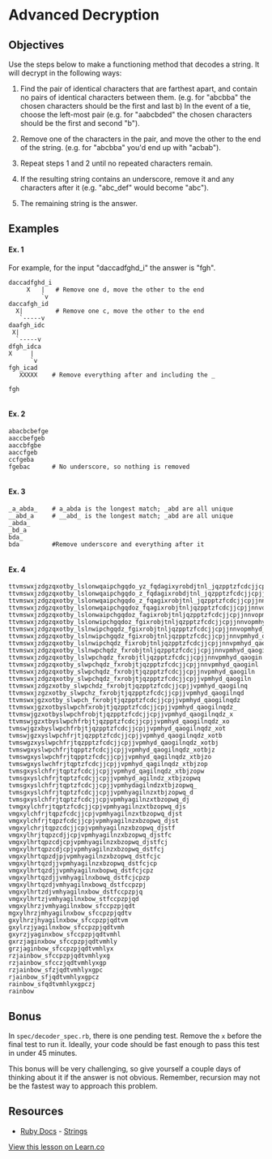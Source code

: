 

# Advanced Decryption

## Objectives

Use the steps below to make a functioning method that decodes a string. It will decrypt in the following ways:

1. Find the pair of identical characters that are farthest apart, and contain no pairs of identical characters between them. (e.g. for "abcbba" the chosen characters should be the first and last b) In the event of a tie, choose the left-most pair (e.g. for "aabcbded" the chosen characters should be the first and second "b").

2. Remove one of the characters in the pair, and move the other to the end of the string. (e.g. for "abcbba" you'd end up with "acbab").

3. Repeat steps 1 and 2 until no repeated characters remain.

4. If the resulting string contains an underscore, remove it and any characters after it (e.g. "abc_def" would become "abc").

5. The remaining string is the answer.

## Examples

#### Ex. 1

For example, for the input "daccadfghd_i" the answer is "fgh".

```text
daccadfghd_i
     X   |   # Remove one d, move the other to the end
         `v  
daccafgh_id
  X|         # Remove one c, move the other to the end 
   `-----v
daafgh_idc
 X|
  `-----v
dfgh_idca
X     |
      `v
fgh_icad
   XXXXX    # Remove everything after and including the _
   
fgh
    
```

#### Ex. 2

```text
abacbcbefge
aaccbefgeb
aaccbfgbe
aaccfgeb
ccfgeba
fgebac      # No underscore, so nothing is removed
    
```

#### Ex. 3

```text
_a_abda_    # a_abda is the longest match; _abd are all unique
__abd_a     # __abd_ is the longest match; _abd are all unique
_abda_      
_bd_a
bda_
bda         #Remove underscore and everything after it
    
```

#### Ex. 4

```text
ttvmswxjzdgzqxotby_lslonwqaipchgqdo_yz_fqdagixyrobdjtnl_jqzpptzfcdcjjcpjjnnvopmh
ttvmswxjzdgzqxotby_lslonwqaipchgqdo_z_fqdagixrobdjtnl_jqzpptzfcdcjjcpjjnnvopmhy
ttvmswxjzdgzqxotby_lslonwqaipchgqdo_z_fqagixrobjtnl_jqzpptzfcdcjjcpjjnnvopmhyd
ttvmswxjzdgzqxotby_lslonwqaipchgqdoz_fqagixrobjtnljqzpptzfcdcjjcpjjnnvopmhyd_
ttvmswxjzdgzqxotby_lslonwaipchgqdoz_fagixrobjtnljqzpptzfcdcjjcpjjnnvopmhyd_q
ttvmswxjzdgzqxotby_lslonwipchgqdoz_fgixrobjtnljqzpptzfcdcjjcpjjnnvopmhyd_qa
ttvmswxjzdgzqxotby_lslnwipchgqdz_fgixrobjtnljqzpptzfcdcjjcpjjnnvopmhyd_qao
ttvmswxjzdgzqxotby_lslnwipchgqdz_fgixrobjtnljqzpptzfcdcjjcpjjnnvpmhyd_qao
ttvmswxjzdgzqxotby_lslnwipchqdz_fixrobjtnljqzpptzfcdcjjcpjjnnvpmhyd_qaog
ttvmswxjzdgzqxotby_lslnwpchqdz_fxrobjtnljqzpptzfcdcjjcpjjnnvpmhyd_qaogi
ttvmswxjzdgzqxotby_lslwpchqdz_fxrobjtljqzpptzfcdcjjcpjjnnvpmhyd_qaogin
ttvmswxjzdgzqxotby_slwpchqdz_fxrobjtjqzpptzfcdcjjcpjjnnvpmhyd_qaoginl
ttvmswxjzdgzqxotby_slwpchqdz_fxrobjtjqzpptzfcdcjjcpjjnvpmhyd_qaogiln
ttvmswxjzdgzqxotby_slwpchqdz_fxrobjtjqzpptzfcdcjjcpjjvpmhyd_qaogiln
ttvmswxjzdgzxotby_slwpchdz_fxrobjtjqzpptzfcdcjjcpjjvpmhyd_qaogilnq
ttvmswxjzgzxotby_slwpchz_fxrobjtjqzpptzfcdcjjcpjjvpmhyd_qaogilnqd
ttvmswxjgzxotby_slwpch_fxrobjtjqzpptzfcdcjjcpjjvpmhyd_qaogilnqdz
ttvmswxjgzxotbyslwpchfxrobjtjqzpptzfcdcjjcpjjvpmhyd_qaogilnqdz_
ttvmswjgzxotbyslwpchfrobjtjqzpptzfcdcjjcpjjvpmhyd_qaogilnqdz_x
ttvmswjgzxtbyslwpchfrbjtjqzpptzfcdcjjcpjjvpmhyd_qaogilnqdz_xo
tvmswjgzxbyslwpchfrbjtjqzpptzfcdcjjcpjjvpmhyd_qaogilnqdz_xot
tvmswjgzxyslwpchfrjtjqzpptzfcdcjjcpjjvpmhyd_qaogilnqdz_xotb
tvmswgzxyslwpchfrjtqzpptzfcdcjjcpjjvpmhyd_qaogilnqdz_xotbj
tvmswgxyslwpchfrjtqpptzfcdcjjcpjjvpmhyd_qaogilnqdz_xotbjz
tvmswgxyslwpchfrjtqpptzfcdcjjcpjjvpmhyd_qagilnqdz_xtbjzo
tvmswgxyslwchfrjtqptzfcdcjjcpjjvpmhyd_qagilnqdz_xtbjzop
tvmsgxyslchfrjtqptzfcdcjjcpjjvpmhyd_qagilnqdz_xtbjzopw
tvmsgxyslchfrjtqptzfcdcjjcpjjvpmhyd_agilndz_xtbjzopwq
tvmsgxyslchfrjtqptzfcdcjjcpjjvpmhydagilndzxtbjzopwq_
tvmsgxyslchfrjtqptzfcdcjjcpjjvpmhyagilnzxtbjzopwq_d
tvmsgxyslchfrjtqptzfcdcjjcpjvpmhyagilnzxtbzopwq_dj
tvmgxylchfrjtqptzfcdcjjcpjvpmhyagilnzxtbzopwq_djs
vmgxylchfrjtqpzfcdcjjcpjvpmhyagilnzxtbzopwq_djst
vmgxylchfrjtqpzfcdcjjcpjvpmhyagilnzxbzopwq_djst
vmgxylchrjtqpzcdcjjcpjvpmhyagilnzxbzopwq_djstf
vmgxylhrjtqpzcdjjcpjvpmhyagilnzxbzopwq_djstfc
vmgxylhrtqpzcdjcpjvpmhyagilnzxbzopwq_djstfcj
vmgxylhrtqpzcdjcpjvpmhyagilnzxbzopwq_dstfcj
vmgxylhrtqpzdjpjvpmhyagilnzxbzopwq_dstfcjc
vmgxylhrtqzdjjvpmhyagilnzxbzopwq_dstfcjcp
vmgxylhrtqzdjjvpmhyagilnxbopwq_dstfcjcpz
vmgxylhrtqzdjjvmhyagilnxbowq_dstfcjcpzp
vmgxylhrtqzdjvmhyagilnxbowq_dstfccpzpj
vmgxylhrtzdjvmhyagilnxbow_dstfccpzpjq
vmgxylhrtzjvmhyagilnxbow_stfccpzpjqd
vmgxylhrzjvmhyagilnxbow_sfccpzpjqdt
mgxylhrzjmhyagilnxbow_sfccpzpjqdtv
gxylhrzjhyagilnxbow_sfccpzpjqdtvm
gxylrzjyagilnxbow_sfccpzpjqdtvmh
gxyrzjyaginxbow_sfccpzpjqdtvmhl
gxrzjaginxbow_sfccpzpjqdtvmhly
grzjaginbow_sfccpzpjqdtvmhlyx
rzjainbow_sfccpzpjqdtvmhlyxg
rzjainbow_sfcczjqdtvmhlyxgp
rzjainbow_sfzjqdtvmhlyxgpc
rjainbow_sfjqdtvmhlyxgpcz
rainbow_sfqdtvmhlyxgpczj
rainbow
```

## Bonus

In `spec/decoder_spec.rb`, there is one pending test. Remove the `x` before the final test to run it. Ideally, your code should be fast enough to pass this test in under 45 minutes. 

This bonus will be very challenging, so give yourself a couple days of thinking about it if the answer is not obvious. Remember, recursion may not be the fastest way to approach this problem.

## Resources
* [Ruby Docs](http://www.ruby-doc.org/core-2.1.2/) - [Strings](http://www.ruby-doc.org/core-2.1.2/String.html)

<a href='https://learn.co/lessons/advanced-decryption' data-visibility='hidden'>View this lesson on Learn.co</a>
